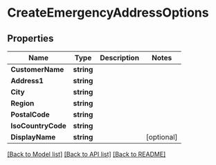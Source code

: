 # CreateEmergencyAddressOptions

## Properties

Name | Type | Description | Notes
------------ | ------------- | ------------- | -------------
**CustomerName** | **string** |  | 
**Address1** | **string** |  | 
**City** | **string** |  | 
**Region** | **string** |  | 
**PostalCode** | **string** |  | 
**IsoCountryCode** | **string** |  | 
**DisplayName** | **string** |  | [optional] 

[[Back to Model list]](../README#documentation-for-models) [[Back to API list]](../README#documentation-for-api-endpoints) [[Back to README]](../README)


